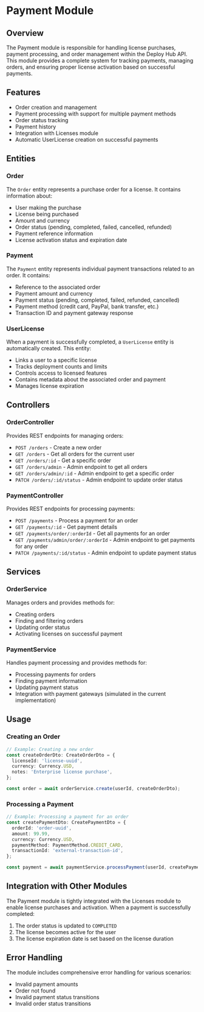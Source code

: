 # Payment Module

## Overview

The Payment module is responsible for handling license purchases, payment processing, and order management within the Deploy Hub API. This module provides a complete system for tracking payments, managing orders, and ensuring proper license activation based on successful payments.

## Features

- Order creation and management
- Payment processing with support for multiple payment methods
- Order status tracking
- Payment history
- Integration with Licenses module
- Automatic UserLicense creation on successful payments

## Entities

### Order

The `Order` entity represents a purchase order for a license. It contains information about:

- User making the purchase
- License being purchased
- Amount and currency
- Order status (pending, completed, failed, cancelled, refunded)
- Payment reference information
- License activation status and expiration date

### Payment

The `Payment` entity represents individual payment transactions related to an order. It contains:

- Reference to the associated order
- Payment amount and currency
- Payment status (pending, completed, failed, refunded, cancelled)
- Payment method (credit card, PayPal, bank transfer, etc.)
- Transaction ID and payment gateway response

### UserLicense

When a payment is successfully completed, a `UserLicense` entity is automatically created. This entity:

- Links a user to a specific license
- Tracks deployment counts and limits
- Controls access to licensed features
- Contains metadata about the associated order and payment
- Manages license expiration

## Controllers

### OrderController

Provides REST endpoints for managing orders:

- `POST /orders` - Create a new order
- `GET /orders` - Get all orders for the current user
- `GET /orders/:id` - Get a specific order
- `GET /orders/admin` - Admin endpoint to get all orders
- `GET /orders/admin/:id` - Admin endpoint to get a specific order
- `PATCH /orders/:id/status` - Admin endpoint to update order status

### PaymentController

Provides REST endpoints for processing payments:

- `POST /payments` - Process a payment for an order
- `GET /payments/:id` - Get payment details
- `GET /payments/order/:orderId` - Get all payments for an order
- `GET /payments/admin/order/:orderId` - Admin endpoint to get payments for any order
- `PATCH /payments/:id/status` - Admin endpoint to update payment status

## Services

### OrderService

Manages orders and provides methods for:

- Creating orders
- Finding and filtering orders
- Updating order status
- Activating licenses on successful payment

### PaymentService

Handles payment processing and provides methods for:

- Processing payments for orders
- Finding payment information
- Updating payment status
- Integration with payment gateways (simulated in the current implementation)

## Usage

### Creating an Order

```typescript
// Example: Creating a new order
const createOrderDto: CreateOrderDto = {
  licenseId: 'license-uuid',
  currency: Currency.USD,
  notes: 'Enterprise license purchase',
};

const order = await orderService.create(userId, createOrderDto);
```

### Processing a Payment

```typescript
// Example: Processing a payment for an order
const createPaymentDto: CreatePaymentDto = {
  orderId: 'order-uuid',
  amount: 99.99,
  currency: Currency.USD,
  paymentMethod: PaymentMethod.CREDIT_CARD,
  transactionId: 'external-transaction-id',
};

const payment = await paymentService.processPayment(userId, createPaymentDto);
```

## Integration with Other Modules

The Payment module is tightly integrated with the Licenses module to enable license purchases and activation. When a payment is successfully completed:

1. The order status is updated to `COMPLETED`
2. The license becomes active for the user
3. The license expiration date is set based on the license duration

## Error Handling

The module includes comprehensive error handling for various scenarios:

- Invalid payment amounts
- Order not found
- Invalid payment status transitions
- Invalid order status transitions
